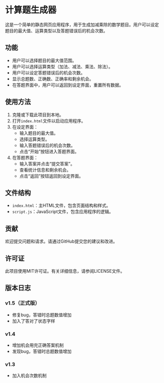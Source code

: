 # 计算题生成器

这是一个简单的静态网页应用程序，用于生成加减乘除的数学题目。用户可以设定题目的最大值、运算类型以及答题错误后的机会次数。

## 功能

- 用户可以选择题目的最大值范围。
- 用户可以选择运算类型（加法、减法、乘法、除法）。
- 用户可以设定答题错误后的机会次数。
- 显示总题数、正确数、正确率和剩余机会。
- 在答题界面中，用户可以返回到设定界面，重置所有数据。

## 使用方法

1. 克隆或下载此项目到本地。
2. 打开`index.html`文件以启动应用程序。
3. 在设定界面：
   - 输入题目的最大值。
   - 选择运算类型。
   - 输入答题错误后的机会次数。
   - 点击“开始”按钮进入答题界面。
4. 在答题界面：
   - 输入答案并点击“提交答案”。
   - 查看统计信息和剩余机会。
   - 点击“返回”按钮返回到设定界面。

## 文件结构

- `index.html`：主HTML文件，包含页面结构和样式。
- `script.js`：JavaScript文件，包含应用程序的逻辑。

## 贡献

欢迎提交问题和请求。请通过GitHub提交您的建议和改进。

## 许可证

此项目使用MIT许可证。有关详细信息，请参阅LICENSE文件。 

## 版本日志

### v1.5（正式版）
- 修复bug，答错时总题数值增加
- 加入了答对了状态字样

### v1.4
- 增加机会用完正确答案机制
- 发现bug，答错时总题数值增加

### v1.3
- 加入机会次数机制
